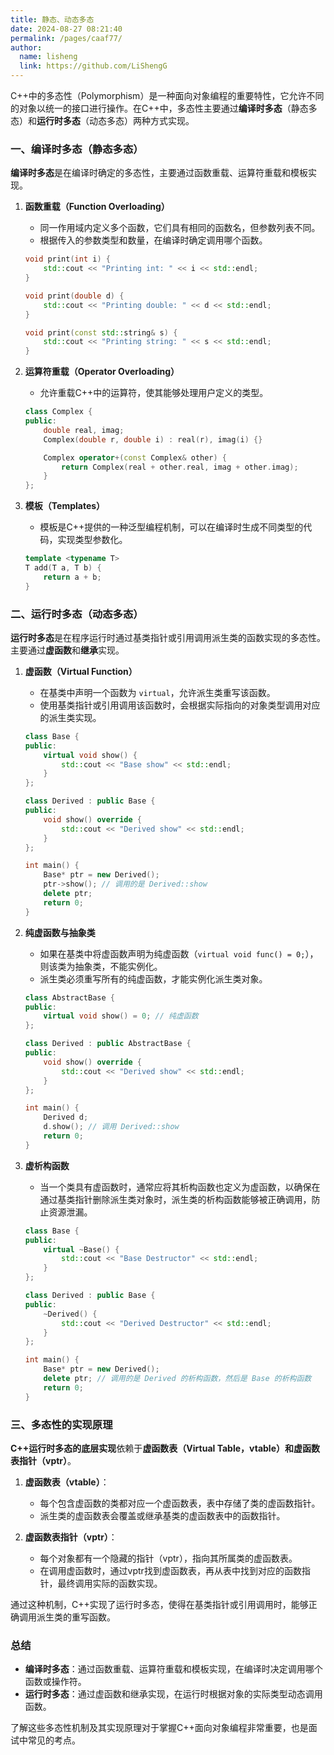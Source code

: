 ```yaml
---
title: 静态、动态多态
date: 2024-08-27 08:21:40
permalink: /pages/caaf77/
author: 
  name: lisheng
  link: https://github.com/LiShengG
---
```

C++中的多态性（Polymorphism）是一种面向对象编程的重要特性，它允许不同的对象以统一的接口进行操作。在C++中，多态性主要通过**编译时多态**（静态多态）和**运行时多态**（动态多态）两种方式实现。

### 一、编译时多态（静态多态）

**编译时多态**是在编译时确定的多态性，主要通过函数重载、运算符重载和模板实现。

1. **函数重载（Function Overloading）**
   - 同一作用域内定义多个函数，它们具有相同的函数名，但参数列表不同。
   - 根据传入的参数类型和数量，在编译时确定调用哪个函数。

   ```cpp
   void print(int i) {
       std::cout << "Printing int: " << i << std::endl;
   }

   void print(double d) {
       std::cout << "Printing double: " << d << std::endl;
   }

   void print(const std::string& s) {
       std::cout << "Printing string: " << s << std::endl;
   }
   ```

2. **运算符重载（Operator Overloading）**
   - 允许重载C++中的运算符，使其能够处理用户定义的类型。

   ```cpp
   class Complex {
   public:
       double real, imag;
       Complex(double r, double i) : real(r), imag(i) {}

       Complex operator+(const Complex& other) {
           return Complex(real + other.real, imag + other.imag);
       }
   };
   ```

3. **模板（Templates）**
   - 模板是C++提供的一种泛型编程机制，可以在编译时生成不同类型的代码，实现类型参数化。

   ```cpp
   template <typename T>
   T add(T a, T b) {
       return a + b;
   }
   ```

### 二、运行时多态（动态多态）

**运行时多态**是在程序运行时通过基类指针或引用调用派生类的函数实现的多态性。主要通过**虚函数**和**继承**实现。

1. **虚函数（Virtual Function）**
   - 在基类中声明一个函数为 `virtual`，允许派生类重写该函数。
   - 使用基类指针或引用调用该函数时，会根据实际指向的对象类型调用对应的派生类实现。

   ```cpp
   class Base {
   public:
       virtual void show() {
           std::cout << "Base show" << std::endl;
       }
   };

   class Derived : public Base {
   public:
       void show() override {
           std::cout << "Derived show" << std::endl;
       }
   };

   int main() {
       Base* ptr = new Derived();
       ptr->show(); // 调用的是 Derived::show
       delete ptr;
       return 0;
   }
   ```

2. **纯虚函数与抽象类**
   - 如果在基类中将虚函数声明为纯虚函数（`virtual void func() = 0;`），则该类为抽象类，不能实例化。
   - 派生类必须重写所有的纯虚函数，才能实例化派生类对象。

   ```cpp
   class AbstractBase {
   public:
       virtual void show() = 0; // 纯虚函数
   };

   class Derived : public AbstractBase {
   public:
       void show() override {
           std::cout << "Derived show" << std::endl;
       }
   };

   int main() {
       Derived d;
       d.show(); // 调用 Derived::show
       return 0;
   }
   ```

3. **虚析构函数**
   - 当一个类具有虚函数时，通常应将其析构函数也定义为虚函数，以确保在通过基类指针删除派生类对象时，派生类的析构函数能够被正确调用，防止资源泄漏。

   ```cpp
   class Base {
   public:
       virtual ~Base() {
           std::cout << "Base Destructor" << std::endl;
       }
   };

   class Derived : public Base {
   public:
       ~Derived() {
           std::cout << "Derived Destructor" << std::endl;
       }
   };

   int main() {
       Base* ptr = new Derived();
       delete ptr; // 调用的是 Derived 的析构函数，然后是 Base 的析构函数
       return 0;
   }
   ```

### 三、多态性的实现原理

**C++运行时多态的底层实现**依赖于**虚函数表（Virtual Table，vtable）**和**虚函数表指针（vptr）**。

1. **虚函数表（vtable）**：
   - 每个包含虚函数的类都对应一个虚函数表，表中存储了类的虚函数指针。
   - 派生类的虚函数表会覆盖或继承基类的虚函数表中的函数指针。

2. **虚函数表指针（vptr）**：
   - 每个对象都有一个隐藏的指针（vptr），指向其所属类的虚函数表。
   - 在调用虚函数时，通过vptr找到虚函数表，再从表中找到对应的函数指针，最终调用实际的函数实现。

通过这种机制，C++实现了运行时多态，使得在基类指针或引用调用时，能够正确调用派生类的重写函数。

### 总结

- **编译时多态**：通过函数重载、运算符重载和模板实现，在编译时决定调用哪个函数或操作符。
- **运行时多态**：通过虚函数和继承实现，在运行时根据对象的实际类型动态调用函数。

了解这些多态性机制及其实现原理对于掌握C++面向对象编程非常重要，也是面试中常见的考点。